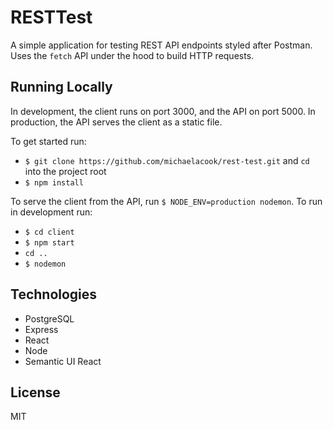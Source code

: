 # RESTTest

A simple application for testing REST API endpoints styled after Postman. Uses the `fetch` API under the hood to build HTTP requests.

## Running Locally

In development, the client runs on port 3000, and the API on port 5000. In production, the API serves the client as a static file.

To get started run:

- `$ git clone https://github.com/michaelacook/rest-test.git` and `cd` into the project root
- `$ npm install`

To serve the client from the API, run `$ NODE_ENV=production nodemon`.
To run in development run:

- `$ cd client`
- `$ npm start`
- `cd ..`
- `$ nodemon`

## Technologies

- PostgreSQL
- Express
- React
- Node
- Semantic UI React

## License

MIT
